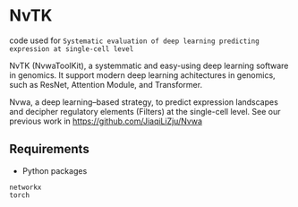 # NvTK

code used for ```Systematic evaluation of deep learning predicting expression at single-cell level```

NvTK (NvwaToolKit), a systemmatic and easy-using deep learning software in genomics. It support modern deep learning achitectures in genomics, such as ResNet, Attention Module, and Transformer. 

Nvwa, a deep learning–based strategy, to predict expression landscapes and decipher regulatory elements (Filters) at the single-cell level. See our previous work in https://github.com/JiaqiLiZju/Nvwa

## Requirements
- Python packages
```
networkx
torch
```
